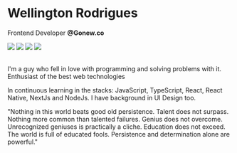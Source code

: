 # Wellington Rodrigues
 Frontend Developer <strong>@Gonew.co</strong>
<div> 
  <a href="https://instagram.com/wellingtonrodriguesbr" target="_blank"><img src="https://img.shields.io/badge/-@wellingtonrodriguesbr-%23E4405F?style=for-the-badge&logo=instagram&logoColor=white"></a>
   <a href="https://instagram.com/wellingtonrodriguesbr" target="_blank"><img src="https://img.shields.io/badge/-@wellingtonrodriguesbr-%231A8CD8?style=for-the-badge&logo=twitter&logoColor=white"></a>
  <a href="https://www.linkedin.com/in/wellingtonrodriguesbr/" target="_blank"><img src="https://img.shields.io/badge/-Wellington Rodrigues-%230077B5?style=for-the-badge&logo=linkedin&logoColor=white"></a> 
   <a href="https://www.youtube.com/channel/UCra3U_RqC8wJ8A7nOP9pRpg" target="_blank"><img src="https://img.shields.io/badge/-Canal no Youtube-%23EA2A2A?style=for-the-badge&logo=youtube&logoColor=white"></a> 
</div>
<br/>
 

I'm a guy who fell in love with programming and solving problems with it.
</br>
Enthusiast of the best web technologies

In continuous learning in the stacks: JavaScript, TypeScript, React, React Native, NextJs and NodeJs.
I have background in UI Design too.

"Nothing in this world beats good old persistence. Talent does not surpass. Nothing more common than talented failures. Genius does not overcome. Unrecognized geniuses is practically a cliche. Education does not exceed. The world is full of educated fools. Persistence and determination alone are powerful."
